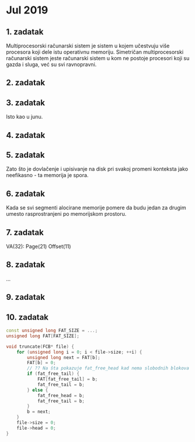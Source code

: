 # Jul 2019
## 1. zadatak
Multiprocesorski računarski sistem je sistem u kojem učestvuju više procesora koji dele istu operativnu memoriju. Simetričan multiprocesorski računarski sistem jeste računarski sistem u kom ne postoje procesori koji su gazda i sluga, već su svi ravnopravni.

## 2. zadatak

## 3. zadatak
Isto kao u junu.

## 4. zadatak

## 5. zadatak
Zato što je dovlačenje i upisivanje na disk pri svakoj promeni konteksta jako neefikasno - ta memorija je spora.

## 6. zadatak
Kada se svi segmenti alocirane memorije pomere da budu jedan za drugim umesto rasprostranjeni po memorijskom prostoru.

## 7. zadatak
VA(32): Page(21) Offset(11)

## 8. zadatak
...

## 9. zadatak

## 10. zadatak
```cpp
const unsigned long FAT_SIZE = ...;
unsigned long FAT[FAT_SIZE];

void truncate(FCB* file) {
    for (unsigned long i = 0; i < file->size; ++i) {
        unsigned long next = FAT[b];
        FAT[b] = 0;
        // ?? Na šta pokazuje fat_free_head kad nema slobodnih blokova
        if (fat_free_tail) {
            FAT[fat_free_tail] = b;
            fat_free_tail = b;
        } else {
            fat_free_head = b;
            fat_free_tail = b;
        }
        b = next;
    }
    file->size = 0;
    file->head = 0;
}
```
